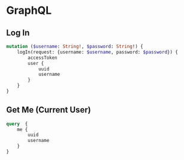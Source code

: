 # GraphQL

## Log In

```graphql
mutation ($username: String!, $password: String!) {
    logIn(request: {username: $username, password: $password}) {
        accessToken
        user {
            uuid
            username
        }
    }
}
```

## Get Me (Current User)

```graphql
query  {
    me {
        uuid
        username
    }
}
```
